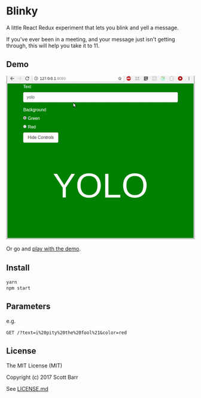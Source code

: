 # Blinky

A little React Redux experiment that lets you blink and yell a message.

If you've ever been in a meeting, and your message just isn't getting
through, this will help you take it to 11.

## Demo

![Blinky demo](./screenshots/blinky-demo.gif)

Or go and [play with the demo](http://blinky-app.s3-website-ap-southeast-2.amazonaws.com/).

## Install

    yarn
    npm start

## Parameters

e.g.

    GET /?text=i%20pity%20the%20fool%21&color=red

## License

The MIT License (MIT)

Copyright (c) 2017 Scott Barr

See [LICENSE.md](LICENSE.md)
